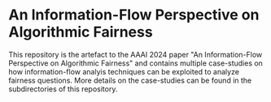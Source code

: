 # An Information-Flow Perspective on Algorithmic Fairness

This repository is the artefact to the AAAI 2024 paper "An Information-Flow Perspective on Algorithmic Fairness" and contains multiple case-studies on how information-flow analyis techniques can be exploited to analyze fairness questions.
More details on the case-studies can be found in the subdirectories of this repository.
